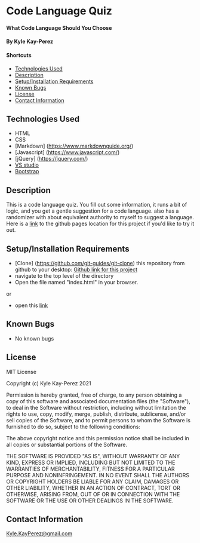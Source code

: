 # Code Language Quiz

#### What Code Language Should You Choose

#### By Kyle Kay-Perez

#### Shortcuts
- [Technologies Used](#technologies-used)
- [Description](#description)
- [Setup/Installation Requirements](#setup/installation-requirements)
- [Known Bugs](#known-bugs)
- [License](#license)
- [Contact Information](#contact-information)

## Technologies Used

* HTML
* CSS
* [Markdown] (https://www.markdownguide.org/)
* [Javascript] (https://www.javascript.com/)
* [jQuery] (https://jquery.com/)
* [VS studio](https://code.visualstudio.com/)
* [Bootstrap](https://getbootstrap.com/) 

## Description

This is a code language quiz. You fill out some information, it runs a bit of logic, and you get a gentle suggestion for a code language. also has a randomizer with about equivalent authority to myself to suggest a language. Here is a [link](https://professional-pigeon.github.io/language-selector/) to the github pages location for this project if you'd like to try it out.

## Setup/Installation Requirements

* [Clone] (https://github.com/git-guides/git-clone) this repository from github to your desktop: [Github link for this project](https://github.com/professional-pigeon/language-selector)
* navigate to the top level of the directory
* Open the file named "index.html" in your browser.

or

* open this [link](https://professional-pigeon.github.io/language-selector/)

## Known Bugs

* No known bugs

## License

MIT License

Copyright (c) Kyle Kay-Perez 2021

Permission is hereby granted, free of charge, to any person obtaining a copy of this software and associated documentation files (the "Software"), to deal in the Software without restriction, including without limitation the rights to use, copy, modify, merge, publish, distribute, sublicense, and/or sell copies of the Software, and to permit persons to whom the Software is furnished to do so, subject to the following conditions:

The above copyright notice and this permission notice shall be included in all copies or substantial portions of the Software.

THE SOFTWARE IS PROVIDED "AS IS", WITHOUT WARRANTY OF ANY KIND, EXPRESS OR IMPLIED, INCLUDING BUT NOT LIMITED TO THE WARRANTIES OF MERCHANTABILITY, FITNESS FOR A PARTICULAR PURPOSE AND NONINFRINGEMENT. IN NO EVENT SHALL THE AUTHORS OR COPYRIGHT HOLDERS BE LIABLE FOR ANY CLAIM, DAMAGES OR OTHER LIABILITY, WHETHER IN AN ACTION OF CONTRACT, TORT OR OTHERWISE, ARISING FROM, OUT OF OR IN CONNECTION WITH THE SOFTWARE OR THE USE OR OTHER DEALINGS IN THE SOFTWARE.

## Contact Information

Kyle.KayPerez@gmail.com